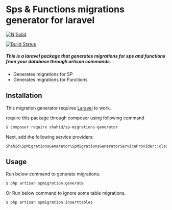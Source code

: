 # Sps & Functions migrations generator for laravel

[![N|Solid](https://shahidullahkhan.com/images/powered.png)](https://shahidullahkhan.com)

[![Build Status](https://shahidullahkhan.com/images/passing.svg)](https://shahidullahkhan.com)

##### This is a laravel package that generates migrations for sps and functions from your database through artisan commands.

  - Generates migrations for SP
  - Generates migrations for Functions

## Installation

This migration generator requires [Laravel](https://laravel.com/) to work.

require this package through composer using following command

```sh
$ composer require shahid/sp-migrations-generator
```
Next, add the following service providers:
```
Shahid\SpMigrationsGenerator\SpMigrationsGeneratorServiceProvider::class,
```
## Usage
Run below command to generate migrations.
```sh
$ php artisan spmigration:generate
```
Or Run below command to ignore some table migrations.
```sh
$ php artisan spmigration:inserttables
```
